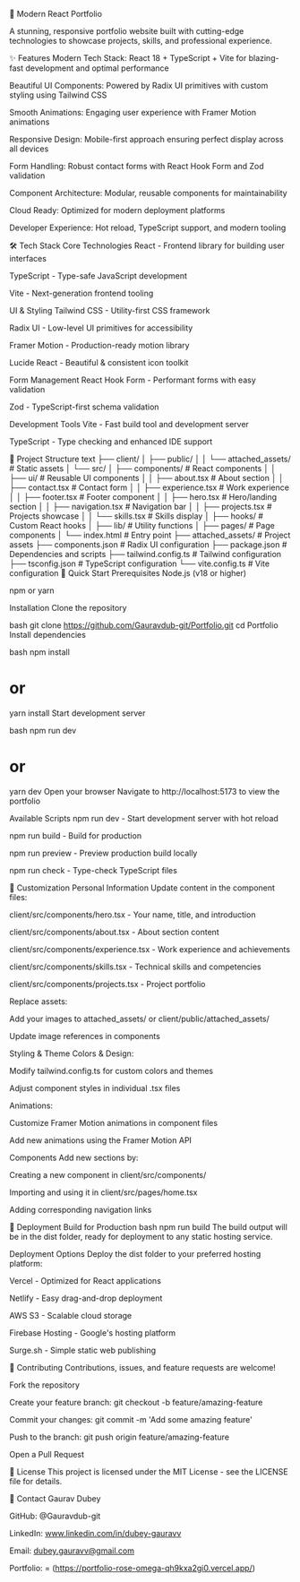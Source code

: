 🚀 Modern React Portfolio


A stunning, responsive portfolio website built with cutting-edge technologies to showcase projects, skills, and professional experience.

✨ Features
Modern Tech Stack: React 18 + TypeScript + Vite for blazing-fast development and optimal performance

Beautiful UI Components: Powered by Radix UI primitives with custom styling using Tailwind CSS

Smooth Animations: Engaging user experience with Framer Motion animations

Responsive Design: Mobile-first approach ensuring perfect display across all devices

Form Handling: Robust contact forms with React Hook Form and Zod validation

Component Architecture: Modular, reusable components for maintainability

Cloud Ready: Optimized for modern deployment platforms

Developer Experience: Hot reload, TypeScript support, and modern tooling

🛠️ Tech Stack
Core Technologies
React - Frontend library for building user interfaces

TypeScript - Type-safe JavaScript development

Vite - Next-generation frontend tooling

UI & Styling
Tailwind CSS - Utility-first CSS framework

Radix UI - Low-level UI primitives for accessibility

Framer Motion - Production-ready motion library

Lucide React - Beautiful & consistent icon toolkit

Form Management
React Hook Form - Performant forms with easy validation

Zod - TypeScript-first schema validation

Development Tools
Vite - Fast build tool and development server

TypeScript - Type checking and enhanced IDE support

📁 Project Structure
text
├── client/
│   ├── public/
│   │   └── attached_assets/       # Static assets
│   └── src/
│       ├── components/            # React components
│       │   ├── ui/               # Reusable UI components
│       │   ├── about.tsx         # About section
│       │   ├── contact.tsx       # Contact form
│       │   ├── experience.tsx    # Work experience
│       │   ├── footer.tsx        # Footer component
│       │   ├── hero.tsx          # Hero/landing section
│       │   ├── navigation.tsx    # Navigation bar
│       │   ├── projects.tsx      # Projects showcase
│       │   └── skills.tsx        # Skills display
│       ├── hooks/                # Custom React hooks
│       ├── lib/                  # Utility functions
│       ├── pages/                # Page components
│       └── index.html            # Entry point
├── attached_assets/              # Project assets
├── components.json               # Radix UI configuration
├── package.json                  # Dependencies and scripts
├── tailwind.config.ts           # Tailwind configuration
├── tsconfig.json                # TypeScript configuration
└── vite.config.ts               # Vite configuration
🚀 Quick Start
Prerequisites
Node.js (v18 or higher)

npm or yarn

Installation
Clone the repository

bash
git clone https://github.com/Gauravdub-git/Portfolio.git
cd Portfolio
Install dependencies

bash
npm install
# or
yarn install
Start development server

bash
npm run dev
# or
yarn dev
Open your browser
Navigate to http://localhost:5173 to view the portfolio

Available Scripts
npm run dev - Start development server with hot reload

npm run build - Build for production

npm run preview - Preview production build locally

npm run check - Type-check TypeScript files

🎨 Customization
Personal Information
Update content in the component files:

client/src/components/hero.tsx - Your name, title, and introduction

client/src/components/about.tsx - About section content

client/src/components/experience.tsx - Work experience and achievements

client/src/components/skills.tsx - Technical skills and competencies

client/src/components/projects.tsx - Project portfolio

Replace assets:

Add your images to attached_assets/ or client/public/attached_assets/

Update image references in components

Styling & Theme
Colors & Design:

Modify tailwind.config.ts for custom colors and themes

Adjust component styles in individual .tsx files

Animations:

Customize Framer Motion animations in component files

Add new animations using the Framer Motion API

Components
Add new sections by:

Creating a new component in client/src/components/

Importing and using it in client/src/pages/home.tsx

Adding corresponding navigation links

🚀 Deployment
Build for Production
bash
npm run build
The build output will be in the dist folder, ready for deployment to any static hosting service.

Deployment Options
Deploy the dist folder to your preferred hosting platform:

Vercel - Optimized for React applications

Netlify - Easy drag-and-drop deployment

AWS S3 - Scalable cloud storage

Firebase Hosting - Google's hosting platform

Surge.sh - Simple static web publishing

🤝 Contributing
Contributions, issues, and feature requests are welcome!

Fork the repository

Create your feature branch: git checkout -b feature/amazing-feature

Commit your changes: git commit -m 'Add some amazing feature'

Push to the branch: git push origin feature/amazing-feature

Open a Pull Request

📝 License
This project is licensed under the MIT License - see the LICENSE file for details.

📧 Contact
Gaurav Dubey

GitHub: @Gauravdub-git

LinkedIn: www.linkedin.com/in/dubey-gauravv

Email: dubey.gauravv@gmail.com

Portfolio: = (https://portfolio-rose-omega-qh9kxa2gi0.vercel.app/)


